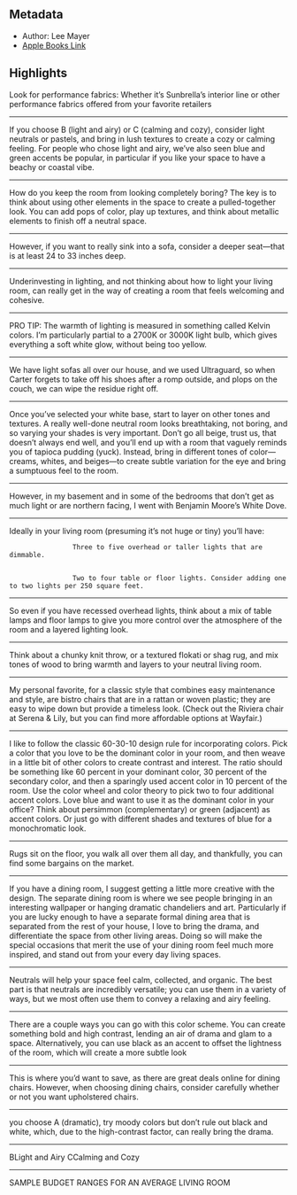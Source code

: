 ## Metadata
- Author: Lee Mayer
- [Apple Books Link](ibooks://assetid/AE9F27C93C097FC5242E4F3E29405693)

## Highlights
Look for performance fabrics: Whether it’s Sunbrella’s interior line or other performance fabrics offered from your favorite retailers

---
If you choose B (light and airy) or C (calming and cozy), consider light neutrals or pastels, and bring in lush textures to create a cozy or calming feeling. For people who chose light and airy, we’ve also seen blue and green accents be popular, in particular if you like your space to have a beachy or coastal vibe.

---
How do you keep the room from looking completely boring? The key is to think about using other elements in the space to create a pulled-together look. You can add pops of color, play up textures, and think about metallic elements to finish off a neutral space.

---
However, if you want to really sink into a sofa, consider a deeper seat—that is at least 24 to 33 inches deep.

---
Underinvesting in lighting, and not thinking about how to light your living room, can really get in the way of creating a room that feels welcoming and cohesive.

---
PRO TIP: The warmth of lighting is measured in something called Kelvin colors. I’m particularly partial to a 2700K or 3000K light bulb, which gives everything a soft white glow, without being too yellow.

---
We have light sofas all over our house, and we used Ultraguard, so when Carter forgets to take off his shoes after a romp outside, and plops on the couch, we can wipe the residue right off.

---
Once you’ve selected your white base, start to layer on other tones and textures. A really well-done neutral room looks breathtaking, not boring, and so varying your shades is very important. Don’t go all beige, trust us, that doesn’t always end well, and you’ll end up with a room that vaguely reminds you of tapioca pudding (yuck). Instead, bring in different tones of color—creams, whites, and beiges—to create subtle variation for the eye and bring a sumptuous feel to the room.

---
However, in my basement and in some of the bedrooms that don’t get as much light or are northern facing, I went with Benjamin Moore’s White Dove. 

---
Ideally in your living room (presuming it’s not huge or tiny) you’ll have:
			
				
					Three to five overhead or taller lights that are dimmable.
				
				
					Two to four table or floor lights. Consider adding one to two lights per 250 square feet.

---
So even if you have recessed overhead lights, think about a mix of table lamps and floor lamps to give you more control over the atmosphere of the room and a layered lighting look.

---
Think about a chunky knit throw, or a textured flokati or shag rug, and mix tones of wood to bring warmth and layers to your neutral living room.

---
My personal favorite, for a classic style that combines easy maintenance and style, are bistro chairs that are in a rattan or woven plastic; they are easy to wipe down but provide a timeless look. (Check out the Riviera chair at Serena & Lily, but you can find more affordable options at Wayfair.) 

---
I like to follow the classic 60-30-10 design rule for incorporating colors. Pick a color that you love to be the dominant color in your room, and then weave in a little bit of other colors to create contrast and interest. The ratio should be something like 60 percent in your dominant color, 30 percent of the secondary color, and then a sparingly used accent color in 10 percent of the room. Use the color wheel and color theory to pick two to four additional accent colors. Love blue and want to use it as the dominant color in your office? Think about persimmon (complementary) or green (adjacent) as accent colors. Or just go with different shades and textures of blue for a monochromatic look.

---
Rugs sit on the floor, you walk all over them all day, and thankfully, you can find some bargains on the market.

---
If you have a dining room, I suggest getting a little more creative with the design. The separate dining room is where we see people bringing in an interesting wallpaper or hanging dramatic chandeliers and art. Particularly if you are lucky enough to have a separate formal dining area that is separated from the rest of your house, I love to bring the drama, and differentiate the space from other living areas. Doing so will make the special occasions that merit the use of your dining room feel much more inspired, and stand out from your every day living spaces.

---
Neutrals will help your space feel calm, collected, and organic. The best part is that neutrals are incredibly versatile; you can use them in a variety of ways, but we most often use them to convey a relaxing and airy feeling.

---
There are a couple ways you can go with this color scheme. You can create something bold and high contrast, lending an air of drama and glam to a space. Alternatively, you can use black as an accent to offset the lightness of the room, which will create a more subtle look

---
This is where you’d want to save, as there are great deals online for dining chairs. However, when choosing dining chairs, consider carefully whether or not you want upholstered chairs.

---
you choose A (dramatic), try moody colors but don’t rule out black and white, which, due to the high-contrast factor, can really bring the drama.

---
BLight and Airy
			CCalming and Cozy

---
SAMPLE BUDGET RANGES FOR AN AVERAGE LIVING ROOM